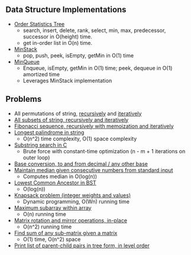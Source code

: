 Data Structure Implementations
-------------------
* [Order Statistics Tree](https://github.com/marcelpuyat/InterviewQuestionsPractice/blob/master/src/OrderStatsTree.java)
  * search, insert, delete, rank, select, min, max, predecessor, successor in O(height) time.
  * get in-order list in O(n) time.
* [MinStack](https://github.com/marcelpuyat/InterviewQuestionsPractice/blob/master/src/MinStack.java)
  * pop, push, peek, isEmpty, getMin in O(1) time
* [MinQueue](https://github.com/marcelpuyat/InterviewQuestionsPractice/blob/master/src/MinQueue.java)
  * Enqueue, isEmpty, getMin in O(1) time; peek, dequeue in O(1) amortized time
  * Leverages MinStack implementation

Problems
-------------------
* All permutations of string, [recursively](https://github.com/marcelpuyat/InterviewQuestionsPractice/blob/master/src/AllPermutationsRecursive.java) and [iteratively](https://github.com/marcelpuyat/InterviewQuestionsPractice/blob/master/src/AllPermutationsIterative.java)
* [All subsets of string, recursively and iteratively](https://github.com/marcelpuyat/InterviewQuestionsPractice/blob/master/src/AllSubsetsOfString.java)
* [Fibonacci sequence, recursively with memoization and iteratively](https://github.com/marcelpuyat/InterviewQuestionsPractice/blob/master/src/Fibonacci.java)
* [Longest palindrome in string](https://github.com/marcelpuyat/InterviewQuestionsPractice/blob/master/src/LongestPalindromeInString.java)
  * O(n^2) time complexity, O(1) space complexity
* [Substring search in C](https://github.com/marcelpuyat/InterviewQuestionsPractice/blob/master/src/cCode/strstr.c)
  * Brute force with constant-time optimization (n - m + 1 iterations on outer loop)
* [Base conversion, to and from decimal / any other base](https://github.com/marcelpuyat/InterviewQuestionsPractice/blob/master/src/ConvertToBaseN.java)
* [Maintain median given consecutive numbers from standard input](https://github.com/marcelpuyat/InterviewQuestionsPractice/blob/master/src/MaintainMedian.java)
  * Computes median in O(log(n))
* [Lowest Common Ancestor in BST](https://github.com/marcelpuyat/InterviewQuestionsPractice/blob/master/src/LowestCommonAncestor.java)
  * O(log(n))
* [Knapsack problem (integer weights and values)](https://github.com/marcelpuyat/InterviewQuestionsPractice/blob/master/src/KnapsackProblem.java)
  * Dynamic programming, O(Wn) running time
* [Maximum subarray within array](https://github.com/marcelpuyat/InterviewQuestionsPractice/blob/master/src/MaxContiguousSum.java)
  * O(n) running time
* [Matrix rotation and mirror operations, in-place](https://github.com/marcelpuyat/InterviewQuestionsPractice/blob/master/src/MatrixRotationAndMirror.java)
  * O(n^2) running time
* [Find sum of any sub-matrix given a matrix](https://github.com/marcelpuyat/InterviewQuestionsPractice/blob/master/src/RectangleSum.java)
  * O(1) time, O(n^2) space
* [Print list of parent-child pairs in tree form, in level order](https://github.com/marcelpuyat/InterviewQuestionsPractice/blob/master/src/ConvertListOfParentChildPairsToTree.java)
